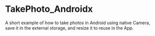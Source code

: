 # TakePhoto_Androidx

A short example of how to take photos in Android using native Camera, save it in the external storage, and resize it to reuse in the App.
